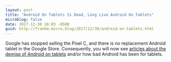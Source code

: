 ```yaml
---
layout: post
title: "Android On Tablets Is Dead, Long Live Android On Tablets"
microblog: false
date: 2017-12-30 16:03 -0500
guid: http://frankm.micro.blog/2017/12/30/android-on-tablets.html
---
```

Google has stopped selling the Pixel C, and there is no replacement Android tablet in the Google Store. Consequently, you will now see [articles about the demise of Android on tablets](https://9to5google.com/2017/12/29/post-mortem-google-pixel-c-was-an-admirable-piece-of-tablet-hardware-that-sadly-ran-android/) and/or how bad Android has been for tablets.

